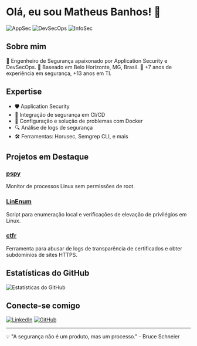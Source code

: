 # Olá, eu sou Matheus Banhos! 👋

![AppSec](https://img.shields.io/badge/-AppSec-blue?style=for-the-badge) ![DevSecOps](https://img.shields.io/badge/-DevSecOps-red?style=for-the-badge) ![InfoSec](https://img.shields.io/badge/-InfoSec-green?style=for-the-badge)

## Sobre mim

🔐 Engenheiro de Segurança apaixonado por Application Security e DevSecOps.
🌆 Baseado em Belo Horizonte, MG, Brasil.
💼 +7 anos de experiência em segurança, +13 anos em TI.

## Expertise

- 🛡️ Application Security
- 🔄 Integração de segurança em CI/CD
- 🐳 Configuração e solução de problemas com Docker
- 🔍 Análise de logs de segurança
- 🛠️ Ferramentas: Horusec, Semgrep CLI, e mais

## Projetos em Destaque

### [pspy](https://github.com/matheusbanhos/pspy)
Monitor de processos Linux sem permissões de root.

### [LinEnum](https://github.com/matheusbanhos/LinEnum)
Script para enumeração local e verificações de elevação de privilégios em Linux.

### [ctfr](https://github.com/matheusbanhos/ctfr)
Ferramenta para abusar de logs de transparência de certificados e obter subdomínios de sites HTTPS.

## Estatísticas do GitHub

![Estatísticas do GitHub](https://github-readme-stats.vercel.app/api?username=matheusbanhos&show_icons=true&theme=radical)

## Conecte-se comigo

[![LinkedIn](https://img.shields.io/badge/-LinkedIn-0077B5?style=for-the-badge&logo=linkedin&logoColor=white)](https://www.linkedin.com/in/matheusbanhos/)
[![GitHub](https://img.shields.io/badge/-GitHub-181717?style=for-the-badge&logo=github&logoColor=white)](https://github.com/matheusbanhos)

---

💡 "A segurança não é um produto, mas um processo." - Bruce Schneier
